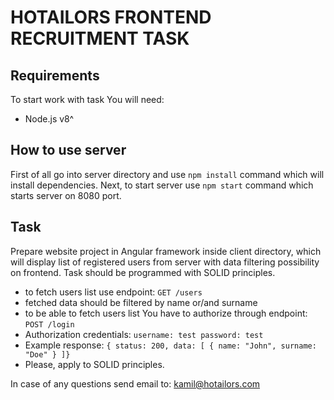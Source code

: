 # HOTAILORS FRONTEND RECRUITMENT TASK

## Requirements

To start work with task You will need:

* Node.js v8^

## How to use server

First of all go into server directory and use ``npm install`` command which will install dependencies. Next, to start server use ``npm start`` command which starts server on 8080 port.

## Task

Prepare website project in Angular framework inside client directory, which will display list of registered users from server with data filtering possibility on frontend. Task should be programmed with SOLID principles.

* to fetch users list use endpoint: ``GET /users``
* fetched data should be filtered by name or/and surname
* to be able to fetch users list You have to authorize through endpoint: ``POST /login``
* Authorization credentials: ``username: test password: test``
* Example response: ``{ status: 200, data: [ { name: "John", surname: "Doe" } ]}``
* Please, apply to SOLID principles.

In case of any questions send email to: kamil@hotailors.com
